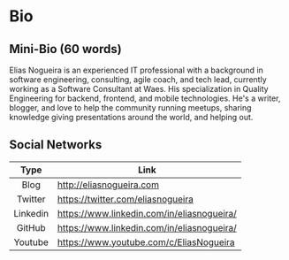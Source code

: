 # Bio

## Mini-Bio (60 words)
Elias Nogueira is an experienced IT professional with a background in software engineering, consulting, agile coach, and tech lead, currently working as a Software Consultant at Waes. His specialization in Quality Engineering for backend, frontend, and mobile technologies. He's a writer, blogger, and love to help the community running meetups, sharing knowledge giving presentations around the world, and helping out.

## Social Networks
| Type | Link |
|:----:|------|
| Blog | http://eliasnogueira.com |
| Twitter | https://twitter.com/eliasnogueira |
| Linkedin | https://www.linkedin.com/in/eliasnogueira/ |
| GitHub | https://www.linkedin.com/in/eliasnogueira/ |
| Youtube | https://www.youtube.com/c/EliasNogueira |
